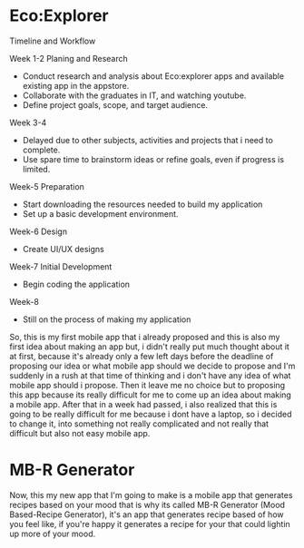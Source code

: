 # Eco:Explorer

Timeline and Workflow

Week 1-2 Planing and Research
- Conduct research and analysis about Eco:explorer apps and available existing app in the appstore.
- Collaborate with the graduates in IT, and watching youtube.
- Define project goals, scope, and target audience.
  
Week 3-4
- Delayed due to other subjects, activities and projects that i need to complete.
- Use spare time to brainstorm ideas or refine goals, even if progress is limited.
  
Week-5 Preparation
- Start downloading the resources needed to build my application
- Set up a basic development environment.

Week-6 Design
- Create UI/UX designs

Week-7 Initial Development 
- Begin coding the application 

Week-8
- Still on the process of making my application

So, this is my first mobile app that i already proposed and this is also my first idea about making an app but, 
i didn't really put much thought about it at first, because it's already only a few left days before the deadline of 
proposing our idea or what mobile app should we decide to propose and I'm suddenly in a rush at that time of thinking 
and i don't have any idea of what mobile app should i propose. Then it leave me no choice but to proposing this app
because its really difficult for me to come up an idea about making a mobile app. After that in a week had passed, 
i also realized that this is going to be really difficult for me because i dont have a laptop, so i decided to change 
it, into something not really complicated and not really that difficult but also not easy mobile app.

# MB-R Generator
Now, this my new app that I'm going to make is a mobile app that generates recipes based on your mood that is why
its called MB-R Generator (Mood Based-Recipe Generator), it's an app that generates recipe based of how you feel like,
if you're happy it generates a recipe for your that could lightin up more of your mood.



